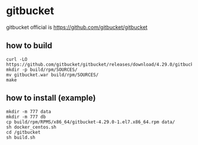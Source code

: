 # gitbucket

gitbucket official is https://github.com/gitbucket/gitbucket

## how to build

```
curl -LO https://github.com/gitbucket/gitbucket/releases/download/4.29.0/gitbucket.war
mkdir -p build/rpm/SOURCES/
mv gitbucket.war build/rpm/SOURCES/
make
```

## how to install (example)

```
mkdir -m 777 data
mkdir -m 777 db
cp build/rpm/RPMS/x86_64/gitbucket-4.29.0-1.el7.x86_64.rpm data/
sh docker_centos.sh
cd /gitbucket
sh build.sh
```
